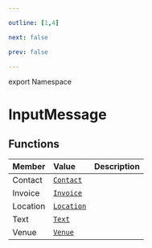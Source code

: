 ```yaml
---

outline: [1,4]

next: false

prev: false

---
```


export Namespace
# InputMessage

## Functions

| Member | Value | Description |
| :--- | :--- | :--- |
| Contact | [`Contact`](functions\Contact.md) | |
| Invoice | [`Invoice`](functions\Invoice.md) | |
| Location | [`Location`](functions\Location.md) | |
| Text | [`Text`](functions\Text.md) | |
| Venue | [`Venue`](functions\Venue.md) | |
